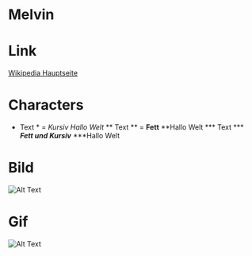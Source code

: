 # Melvin

# Link

[Wikipedia Hauptseite](https://de.wikipedia.org/wiki/Wikipedia:Hauptseite)


# Characters
* Text * =
*Kursiv*
*Hallo Welt*
** Text ** =
**Fett**
**Hallo Welt
*** Text ***
***Fett und Kursiv***
***Hallo Welt

# Bild
![Alt Text](https://user-images.githubusercontent.com/110893288/183603239-1c063f90-0301-4d8b-9ee7-d09e4c973c22.png)

# Gif
![Alt Text](https://c.tenor.com/8DgS448_gykAAAAM/glizzy.gif)
